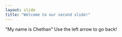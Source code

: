 ```yaml
---
layout: slide
title: "Welcome to our second slide!"
---
```

"My name is Chethan"
Use the left arrow to go back!
